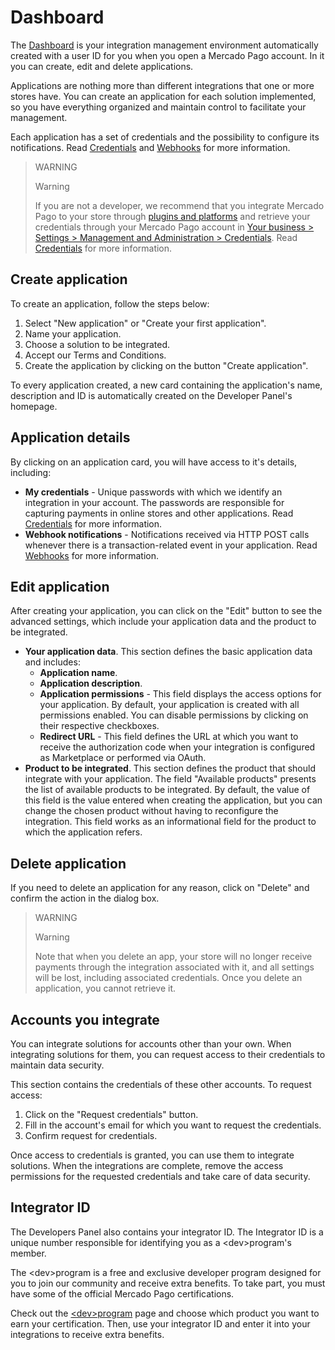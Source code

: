 # Dashboard
The [Dashboard](https://mercadopago[FAKER][URL][DOMAIN]/developers/panel) is your integration management environment automatically created with a user ID for you when you open a Mercado Pago account. In it you can create, edit and delete applications.

Applications are nothing more than different integrations that one or more stores have. You can create an application for each solution implemented, so you have everything organized and maintain control to facilitate your management. 

Each application has a set of credentials and the possibility to configure its notifications. Read [Credentials](https://www.mercadopago[FAKER][URL][DOMAIN]/developers/en/guides/resources/credentials) and [Webhooks](https://www.mercadopago[FAKER][URL][DOMAIN]/developers/en/guides/notifications/webhooks) for more information.

> WARNING 
> 
> Warning
> 
> If you are not a developer, we recommend that you integrate Mercado Pago to your store through [plugins and platforms](https://www.mercadopago[FAKER][URL][DOMAIN]/developers/en/guides/plugins) and retrieve your credentials through your Mercado Pago account in [Your business > Settings > Management and Administration > Credentials](https://www.mercadopago[FAKER][URL][DOMAIN]/settings/account/credentials). Read [Credentials](https://www.mercadopago[FAKER][URL][DOMAIN]/developers/en/guides/resources/credentials) for more information.


## Create application
To create an application, follow the steps below:

1. Select "New application" or "Create your first application".
2. Name your application.
3. Choose a solution to be integrated.
4. Accept our Terms and Conditions.
5. Create the application by clicking on the button "Create application".

To every application created, a new card containing the application's name, description and ID is automatically created on the Developer Panel's homepage.



## Application details
By clicking on an application card, you will have access to it's details, including:

- **My credentials** - Unique passwords with which we identify an integration in your account. The passwords are responsible for capturing payments in online stores and other applications. Read [Credentials](https://www.mercadopago[FAKER][URL][DOMAIN]/developers/en/guides/resources/credentials) for more information.
- **Webhook notifications** - Notifications received via HTTP POST calls whenever there is a transaction-related event in your application. Read [Webhooks](https://www.mercadopago[FAKER][URL][DOMAIN]/developers/en/guides/notifications/webhooks) for more information.



## Edit application
After creating your application, you can click on the "Edit" button to see the advanced settings, which include your application data and the product to be integrated.

- **Your application data**. This section defines the basic application data and includes:
  - **Application name**.
  - **Application description**.
  - **Application permissions** - This field displays the access options for your application. By default, your application is created with all permissions enabled. You can disable permissions by clicking on their respective checkboxes.
  - **Redirect URL** - This field defines the URL at which you want to receive the authorization code when your integration is configured as Marketplace or performed via OAuth.
- **Product to be integrated**. This section defines the product that should integrate with your application. The field "Available products" presents the list of available products to be integrated. By default, the value of this field is the value entered when creating the application, but you can change the chosen product without having to reconfigure the integration. This field works as an informational field for the product to which the application refers.


## Delete application
If you need to delete an application for any reason, click on "Delete" and confirm the action in the dialog box. 

>WARNING
>
>Warning
>
>Note that when you delete an app, your store will no longer receive payments through the integration associated with it, and all settings will be lost, including associated credentials. Once you delete an application, you cannot retrieve it.


## Accounts you integrate
You can integrate solutions for accounts other than your own. When integrating solutions for them, you can request access to their credentials to maintain data security. 

This section contains the credentials of these other accounts. To request access:

1. Click on the "Request credentials" button.
2. Fill in the account's email for which you want to request the credentials. 
3. Confirm request for credentials.

Once access to credentials is granted, you can use them to integrate solutions. When the integrations are complete, remove the access permissions for the requested credentials and take care of data security.

## Integrator ID
The Developers Panel also contains your integrator ID. The Integrator ID is a unique number responsible for identifying you as a &lt;dev&gt;program's member. 

The &lt;dev&gt;program is a free and exclusive developer program designed for you to join our community and receive extra benefits. To take part, you must have some of the official Mercado Pago certifications. 

Check out the [&lt;dev&gt;program](https://www.mercadopago[FAKER][URL][DOMAIN]/developers/en/developer-program) page and choose which product you want to earn your certification. Then, use your integrator ID and enter it into your integrations to receive extra benefits.
